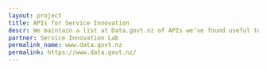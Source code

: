 ```yaml
---
layout: project
title: APIs for Service Innovation
descr: We maintain a list at Data.govt.nz of APIs we’ve found useful to our work.
partner: Service Innovation Lab
permalink_name: www.data.govt.nz
permalink: https://www.data.govt.nz/
---
```

